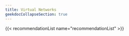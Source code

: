 ```yaml
---
title: Virtual Networks
geekdocCollapseSection: true
---
```


{{< recommendationList name="recommendationList" >}}
